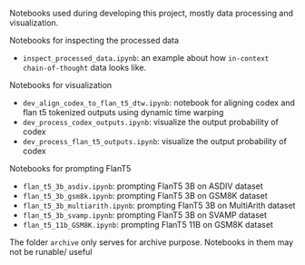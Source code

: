 Notebooks used during developing this project, mostly data processing and visualization. 

Notebooks for inspecting the processed data
* `inspect_processed_data.ipynb`: an example about how `in-context chain-of-thought` data looks like.

Notebooks for visualization
* `dev_align_codex_to_flan_t5_dtw.ipynb`: notebook for aligning codex and flan t5 tokenized outputs using dynamic time warping
* `dev_process_codex_outputs.ipynb`: visualize the output probability of codex
* `dev_process_flan_t5_outputs.ipynb`: visualize the output probability of codex

Notebooks for prompting FlanT5
* `flan_t5_3b_asdiv.ipynb`: prompting FlanT5 3B on ASDIV dataset 
* `flan_t5_3b_gsm8k.ipynb`: prompting FlanT5 3B on GSM8K dataset
* `flan_t5_3b_multiarith.ipynb`: prompting FlanT5 3B on MultiArith dataset
* `flan_t5_3b_svamp.ipynb`: prompting FlanT5 3B on SVAMP dataset
* `flan_t5_11b_GSM8K.ipynb`: prompting FlanT5 11B on GSM8K dataset

The folder `archive` only serves for archive purpose. Notebooks in them may not be runable/ useful 